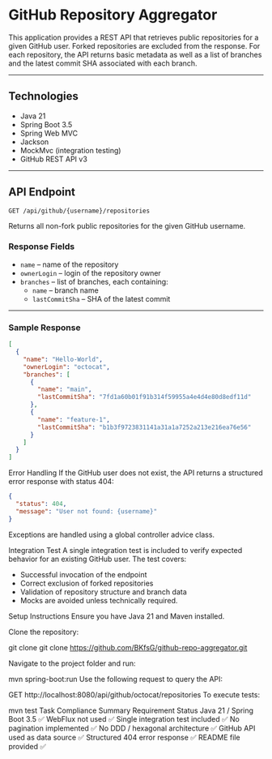 # GitHub Repository Aggregator

This application provides a REST API that retrieves public repositories for a given GitHub user. Forked repositories are excluded from the response. For each repository, the API returns basic metadata as well as a list of branches and the latest commit SHA associated with each branch.

---

## Technologies

- Java 21
- Spring Boot 3.5
- Spring Web MVC
- Jackson
- MockMvc (integration testing)
- GitHub REST API v3

---

## API Endpoint

`GET /api/github/{username}/repositories`

Returns all non-fork public repositories for the given GitHub username.

### Response Fields

- `name` – name of the repository  
- `ownerLogin` – login of the repository owner  
- `branches` – list of branches, each containing:
  - `name` – branch name  
  - `lastCommitSha` – SHA of the latest commit

---

### Sample Response

```json
[
  {
    "name": "Hello-World",
    "ownerLogin": "octocat",
    "branches": [
      {
        "name": "main",
        "lastCommitSha": "7fd1a60b01f91b314f59955a4e4d4e80d8edf11d"
      },
      {
        "name": "feature-1",
        "lastCommitSha": "b1b3f9723831141a31a1a7252a213e216ea76e56"
      }
    ]
  }
]
```

Error Handling
If the GitHub user does not exist, the API returns a structured error response with status 404:

```json
{
  "status": 404,
  "message": "User not found: {username}"
}
```

Exceptions are handled using a global controller advice class.

Integration Test
A single integration test is included to verify expected behavior for an existing GitHub user. The test covers:

- Successful invocation of the endpoint
- Correct exclusion of forked repositories
- Validation of repository structure and branch data
- Mocks are avoided unless technically required.

Setup Instructions
Ensure you have Java 21 and Maven installed.

Clone the repository:

git clone git clone https://github.com/BKfsG/github-repo-aggregator.git

Navigate to the project folder and run:

mvn spring-boot:run
Use the following request to query the API:

GET http://localhost:8080/api/github/octocat/repositories
To execute tests:

mvn test
Task Compliance Summary
Requirement	Status
Java 21 / Spring Boot 3.5	✅
WebFlux not used	✅
Single integration test included	✅
No pagination implemented	✅
No DDD / hexagonal architecture	✅
GitHub API used as data source	✅
Structured 404 error response	✅
README file provided	✅